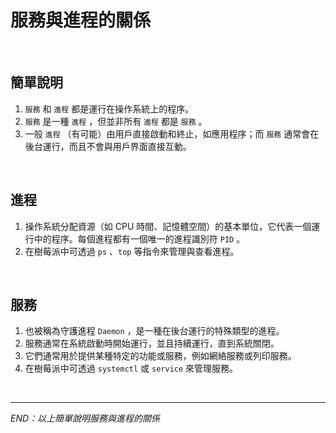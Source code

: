 # 服務與進程的關係

<br>

## 簡單說明

1. `服務` 和 `進程` 都是運行在操作系統上的程序。
2. `服務` 是一種 `進程` ，但並非所有 `進程` 都是 `服務` 。
3. 一般 `進程` （有可能）由用戶直接啟動和終止，如應用程序；而 `服務` 通常會在後台運行，而且不會與用戶界面直接互動。

<br>

## 進程

1. 操作系統分配資源（如 CPU 時間、記憶體空間）的基本單位，它代表一個運行中的程序。每個進程都有一個唯一的進程識別符 `PID` 。
2. 在樹莓派中可透過 `ps` 、`top` 等指令來管理與查看進程。

<br>

## 服務

1. 也被稱為守護進程 `Daemon` ，是一種在後台運行的特殊類型的進程。
2. 服務通常在系統啟動時開始運行，並且持續運行，直到系統關閉。
3. 它們通常用於提供某種特定的功能或服務，例如網絡服務或列印服務。
4. 在樹莓派中可透過 `systemctl` 或 `service` 來管理服務。

<br>

---

_END：以上簡單說明服務與進程的關係_
